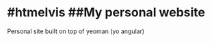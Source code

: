 #htmelvis 
##My personal website 
============================================

Personal site built on top of yeoman (yo angular) 
